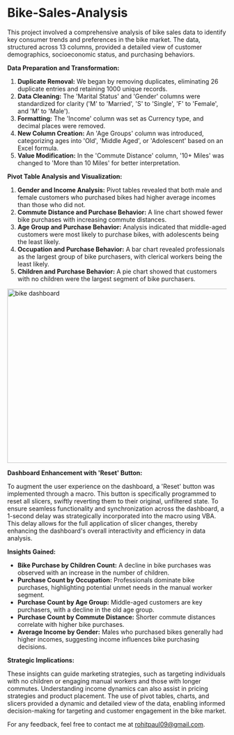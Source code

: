 # Bike-Sales-Analysis

This project involved a comprehensive analysis of bike sales data to identify key consumer trends and preferences in the bike market. The data, structured across 13 columns, provided a detailed view of customer demographics, socioeconomic status, and purchasing behaviors.

**Data Preparation and Transformation:**
1. **Duplicate Removal:** We began by removing duplicates, eliminating 26 duplicate entries and retaining 1000 unique records.
2. **Data Cleaning:** The 'Marital Status' and 'Gender' columns were standardized for clarity ('M' to 'Married', 'S' to 'Single', 'F' to 'Female', and 'M' to 'Male').
3. **Formatting:** The 'Income' column was set as Currency type, and decimal places were removed.
4. **New Column Creation:** An 'Age Groups' column was introduced, categorizing ages into 'Old', 'Middle Aged', or 'Adolescent' based on an Excel formula.
5. **Value Modification:** In the 'Commute Distance' column, '10+ Miles' was changed to 'More than 10 Miles' for better interpretation.

**Pivot Table Analysis and Visualization:**
1. **Gender and Income Analysis:** Pivot tables revealed that both male and female customers who purchased bikes had higher average incomes than those who did not.
2. **Commute Distance and Purchase Behavior:** A line chart showed fewer bike purchases with increasing commute distances.
3. **Age Group and Purchase Behavior:** Analysis indicated that middle-aged customers were most likely to purchase bikes, with adolescents being the least likely.
4. **Occupation and Purchase Behavior:** A bar chart revealed professionals as the largest group of bike purchasers, with clerical workers being the least likely.
5. **Children and Purchase Behavior:** A pie chart showed that customers with no children were the largest segment of bike purchasers.

<img src="https://drive.google.com/uc?id=1rbTjBrHtx_OlcwtROEO3bs7CmurKTP5V" alt="bike dashboard" width="700" height="400">

**Dashboard Enhancement with 'Reset' Button:**

To augment the user experience on the dashboard, a 'Reset' button was implemented through a macro. This button is specifically programmed to reset all slicers, swiftly reverting them to their original, unfiltered state. To ensure seamless functionality and synchronization across the dashboard, a 1-second delay was strategically incorporated into the macro using VBA. This delay allows for the full application of slicer changes, thereby enhancing the dashboard's overall interactivity and efficiency in data analysis. 

**Insights Gained:**
- **Bike Purchase by Children Count:** A decline in bike purchases was observed with an increase in the number of children.
- **Purchase Count by Occupation:** Professionals dominate bike purchases, highlighting potential unmet needs in the manual worker segment.
- **Purchase Count by Age Group:** Middle-aged customers are key purchasers, with a decline in the old age group.
- **Purchase Count by Commute Distance:** Shorter commute distances correlate with higher bike purchases.
- **Average Income by Gender:** Males who purchased bikes generally had higher incomes, suggesting income influences bike purchasing decisions.

**Strategic Implications:**

These insights can guide marketing strategies, such as targeting individuals with no children or engaging manual workers and those with longer commutes. Understanding income dynamics can also assist in pricing strategies and product placement. The use of pivot tables, charts, and slicers provided a dynamic and detailed view of the data, enabling informed decision-making for targeting and customer engagement in the bike market.

For any feedback, feel free to contact me at rohitpaul09@gmail.com.
